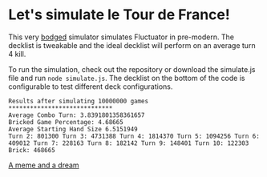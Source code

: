 # Let's simulate le Tour de France! 

This very [bodged](https://www.youtube.com/watch?v=lIFE7h3m40U) simulator simulates Fluctuator in pre-modern. The decklist is tweakable and the ideal decklist will perform on an average turn 4 kill.

To run the simulation, check out the repository or download the simulate.js file and run `node simulate.js`. The decklist on the bottom of the code is configurable to test different deck configurations.

```
Results after simulating 10000000 games
*****************************
Average Combo Turn: 3.8391801358361657
Bricked Game Percentage: 4.68665
Average Starting Hand Size 6.5151949
Turn 2: 801300 Turn 3: 4731388 Turn 4: 1814370 Turn 5: 1094256 Turn 6: 409012 Turn 7: 228163 Turn 8: 182142 Turn 9: 148401 Turn 10: 122303 Brick: 468665
```
[A meme and a dream](https://premodernmagic.com/blog/a-meme-and-a-dream-cycling-at-lobstercon/)
